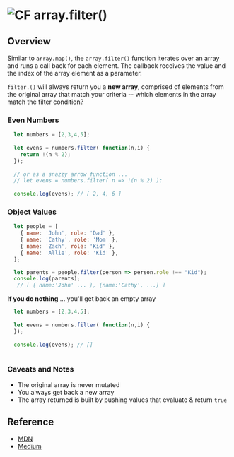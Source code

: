 ![CF](https://i.imgur.com/7v5ASc8.png) array.filter()
=======
## Overview

Similar to `array.map()`, the `array.filter()` function iterates over an array and runs a call back for each element. The callback receives the value and the index of the array element as a parameter.  

`filter.()` will always return you a **new array**, comprised of elements from the original array that match your criteria -- which elements in the array match the filter condition?

### Even Numbers
```js
  let numbers = [2,3,4,5];
  
  let evens = numbers.filter( function(n,i) {
    return !(n % 2);
  });
  
  // or as a snazzy arrow function ...
  // let evens = numbers.filter( n => !(n % 2) );
  
  console.log(evens); // [ 2, 4, 6 ]

```

### Object Values
```js
  let people = [
    { name: 'John', role: 'Dad' },
    { name: 'Cathy', role: 'Mom' },
    { name: 'Zach', role: 'Kid' },
    { name: 'Allie', role: 'Kid' },
  ];

  let parents = people.filter(person => person.role !== "Kid");
  console.log(parents);
   // [ { name:'John' ... }, {name:'Cathy', ...} ]

```


**If you do nothing** ... you'll get back an empty array
 
```js
  let numbers = [2,3,4,5];
  
  let evens = numbers.filter( function(n,i) {
  });
  
  console.log(evens); // []
  
```

### Caveats and Notes
- The original array is never mutated
- You always get back a new array
- The array returned is built by pushing values that evaluate & return `true`

## Reference
* [MDN](https://developer.mozilla.org/en-US/docs/Web/JavaScript/Reference/Global_Objects/Array/filter)
* [Medium](https://medium.com/@JeffLombardJr/understanding-foreach-map-filter-and-find-in-javascript-f91da93b9f2c)
